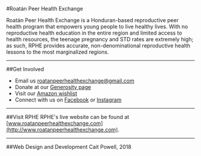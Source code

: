 #Roatán Peer Health Exchange

Roatán Peer Health Exchange is a Honduran-based reproductive peer health program that empowers young people to live healthy lives. With no reproductive health education in the entire region and limited access to health resources, the teenage pregnancy and STD rates are extremely high; as such, RPHE provides accurate, non-denominational reproductive health lessons to the most marginalized regions.

---
##Get Involved
 - Email us <roatanpeerhealthexchange@gmail.com>
 - Donate at our [Generosity page](https://www.generosity.com/medical-fundraising/empowering-women-women-s-health-day-fair)
 - Visit our [Amazon wishlist](https://www.amazon.com/registry/giftlist/2PS3APN8RQM2J/ref=cm_sw_r_cp_ep_ukn_0lcUzbCGYKWZQ)
 - Connect with us on [Facebook](https://www.facebook.com/roatanpeerhealthexchange/) or [Instagram](https://www.instagram.com/roatanpeerhealthexchange/)

---
##Visit RPHE
RPHE's live website can be found at [www.roatanpeerhealthexchange.com](http://www.roatanpeerhealthexchange.com).

---
##Web Design and Development
Cait Powell, 2018
